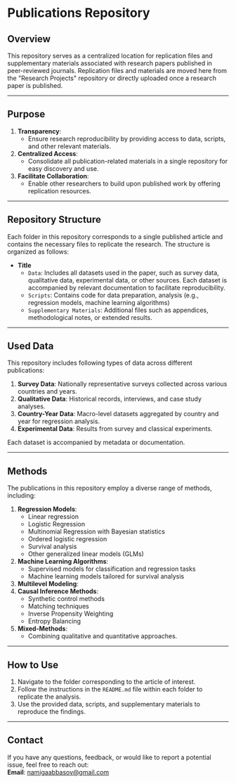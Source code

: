 # **Publications Repository**

## **Overview**  
This repository serves as a centralized location for replication files and supplementary materials associated with research papers published in peer-reviewed journals. Replication files and materials are moved here from the "Research Projects" repository or directly uploaded once a research paper is published.

---

## **Purpose**  
1. **Transparency**:  
   - Ensure research reproducibility by providing access to data, scripts, and other relevant materials.  
2. **Centralized Access**:  
   - Consolidate all publication-related materials in a single repository for easy discovery and use.  
3. **Facilitate Collaboration**:  
   - Enable other researchers to build upon published work by offering replication resources.

---

## **Repository Structure**  
Each folder in this repository corresponds to a single published article and contains the necessary files to replicate the research. The structure is organized as follows:

- **Title**  
  - `Data`: Includes all datasets used in the paper, such as survey data, qualitative data, experimental data, or other sources. Each dataset is accompanied by relevant documentation to facilitate reproducibility.  
  - `Scripts`: Contains code for data preparation, analysis (e.g., regression models, machine learning algorithms)
  - `Supplementary Materials`: Additional files such as appendices, methodological notes, or extended results.  

---

## **Used Data**  
This repository includes following types of data across different publications:  
1. **Survey Data**: Nationally representative surveys collected across various countries and years.  
2. **Qualitative Data**: Historical records, interviews, and case study analyses.  
3. **Country-Year Data**: Macro-level datasets aggregated by country and year for regression analysis.  
4. **Experimental Data**: Results from survey and classical experiments.  

Each dataset is accompanied by metadata or documentation.

---

## **Methods**  
The publications in this repository employ a diverse range of methods, including:  
1. **Regression Models**:  
   - Linear regression
   - Logistic Regression
   - Multinomial Regression with Bayesian statistics 
   - Ordered logistic regression
   - Survival analysis 
   - Other generalized linear models (GLMs)  
2. **Machine Learning Algorithms**:  
   - Supervised models for classification and regression tasks   
   - Machine learning models tailored for survival analysis 
3. **Multilevel Modeling**:  
4. **Causal Inference Methods**:  
   - Synthetic control methods 
   - Matching techniques 
   - Inverse Propensity Weighting
   - Entropy Balancing   
5. **Mixed-Methods**:  
   - Combining qualitative and quantitative approaches.  
---

## **How to Use**  
1. Navigate to the folder corresponding to the article of interest.  
2. Follow the instructions in the `README.md` file within each folder to replicate the analysis.  
3. Use the provided data, scripts, and supplementary materials to reproduce the findings.

---

## **Contact**  
If you have any questions, feedback, or would like to report a potential issue, feel free to reach out:  
**Email**: [namigaabbasov@gmail.com](mailto:namigaabbasov@gmail.com)
